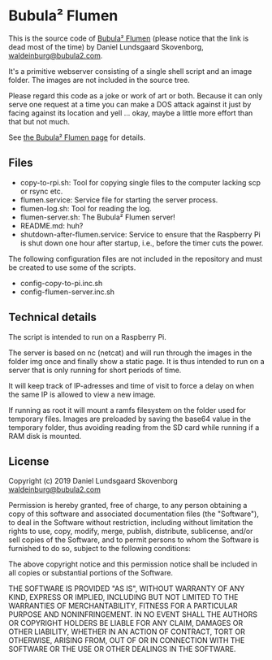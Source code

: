 Bubula² Flumen
==============

This is the source code of [Bubula² Flumen](http://flumen.bubula2.com) (please notice that the link is dead most of the time) by Daniel Lundsgaard Skovenborg, <waldeinburg@bubula2.com>.

It's a primitive webserver consisting of a single shell script and an image folder. The images are not included in the source tree.

Please regard this code as a joke or work of art or both. Because it can only serve one request at a time you can make a DOS attack against it just by facing against its location and yell ... okay, maybe a little more effort than that but not much.

See [the Bubula² Flumen page](http://bubula2.com/en/flumen) for details.


## Files

- copy-to-rpi.sh: Tool for copying single files to the computer lacking scp or rsync etc.
- flumen.service: Service file for starting the server process.
- flumen-log.sh: Tool for reading the log.
- flumen-server.sh: The Bubula² Flumen server!
- README.md: huh?
- shutdown-after-flumen.service: Service to ensure that the Raspberry Pi is shut down one hour after startup, i.e., before the timer cuts the power.

The following configuration files are not included in the repository and must be created to use some of the scripts.

- config-copy-to-pi.inc.sh
- config-flumen-server.inc.sh

## Technical details

The script is intended to run on a Raspberry Pi.

The server is based on nc (netcat) and will run through the images in the folder img once and finally show a static page. It is thus intended to run on a server that is only running for short periods of time.

It will keep track of IP-adresses and time of visit to force a delay on when the same IP is allowed to view a new image.

If running as root it will mount a ramfs filesystem on the folder used for temporary files. Images are preloaded by saving the base64 value in the temporary folder, thus avoiding reading from the SD card while running if a RAM disk is mounted.


## License

Copyright (c) 2019 Daniel Lundsgaard Skovenborg <waldeinburg@bubula2.com>

Permission is hereby granted, free of charge, to any person obtaining a copy of this software and associated documentation files (the "Software"), to deal in the Software without restriction, including without limitation the rights to use, copy, modify, merge, publish, distribute, sublicense, and/or sell copies of the Software, and to permit persons to whom the Software is furnished to do so, subject to the following conditions:

The above copyright notice and this permission notice shall be included in all copies or substantial portions of the Software.

THE SOFTWARE IS PROVIDED "AS IS", WITHOUT WARRANTY OF ANY KIND, EXPRESS OR IMPLIED, INCLUDING BUT NOT LIMITED TO THE WARRANTIES OF MERCHANTABILITY, FITNESS FOR A PARTICULAR PURPOSE AND NONINFRINGEMENT. IN NO EVENT SHALL THE AUTHORS OR COPYRIGHT HOLDERS BE LIABLE FOR ANY CLAIM, DAMAGES OR OTHER LIABILITY, WHETHER IN AN ACTION OF CONTRACT, TORT OR OTHERWISE, ARISING FROM, OUT OF OR IN CONNECTION WITH THE SOFTWARE OR THE USE OR OTHER DEALINGS IN THE SOFTWARE.
